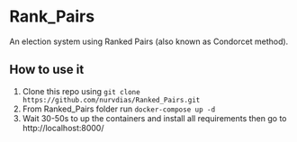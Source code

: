 # Rank_Pairs
An election system using Ranked Pairs (also known as Condorcet method).

## How to use it
1. Clone this repo using ```git clone https://github.com/nurvdias/Ranked_Pairs.git```
2. From Ranked_Pairs folder run ```docker-compose up -d```
3. Wait 30-50s to up the containers and install all requirements then go to http://localhost:8000/
